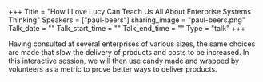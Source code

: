 +++
Title = "How I Love Lucy Can Teach Us All About Enterprise Systems Thinking"
Speakers = ["paul-beers"]
sharing_image = "paul-beers.png"
Talk_date = ""
Talk_start_time = ""
Talk_end_time = ""
Type = "talk"
+++

Having consulted at several enterprises of various sizes, the same choices are made that slow the delivery of products and costs to be increased. In this interactive session, we will then use candy made and wrapped by volunteers as a metric to prove better ways to deliver products.